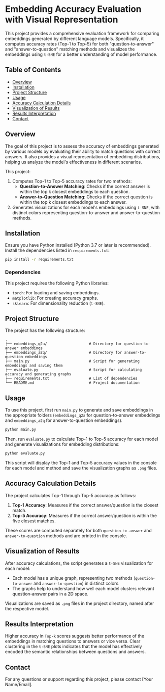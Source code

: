 
# Embedding Accuracy Evaluation with Visual Representation

This project provides a comprehensive evaluation framework for comparing embeddings generated by different language models. Specifically, it computes accuracy rates (Top-1 to Top-5) for both "question-to-answer" and "answer-to-question" matching methods and visualizes the embeddings using `t-SNE` for a better understanding of model performance.

## Table of Contents
- [Overview](#overview)
- [Installation](#installation)
- [Project Structure](#project-structure)
- [Usage](#usage)
- [Accuracy Calculation Details](#accuracy-calculation-details)
- [Visualization of Results](#visualization-of-results)
- [Results Interpretation](#results-interpretation)
- [Contact](#contact)

## Overview

The goal of this project is to assess the accuracy of embeddings generated by various models by evaluating their ability to match questions with correct answers. It also provides a visual representation of embedding distributions, helping us analyze the model's effectiveness in different scenarios.

This project:
1. Computes Top-1 to Top-5 accuracy rates for two methods:
   - **Question-to-Answer Matching**: Checks if the correct answer is within the top k closest embeddings to each question.
   - **Answer-to-Question Matching**: Checks if the correct question is within the top k closest embeddings to each answer.
2. Generates visualizations for each model's embeddings using `t-SNE`, with distinct colors representing question-to-answer and answer-to-question methods.

## Installation

Ensure you have Python installed (Python 3.7 or later is recommended). Install the dependencies listed in `requirements.txt`:

```bash
pip install -r requirements.txt
```

### Dependencies
This project requires the following Python libraries:
- `torch`: For loading and saving embeddings.
- `matplotlib`: For creating accuracy graphs.
- `sklearn`: For dimensionality reduction (`t-SNE`).

## Project Structure

The project has the following structure:

```
.
├── embeddings_q2a/                   # Directory for question-to-answer embeddings
├── embeddings_a2q/                   # Directory for answer-to-question embeddings
├── main.py                           # Script for generating embeddings and saving them
├── evaluate.py                       # Script for calculating accuracy and generating graphs
├── requirements.txt                  # List of dependencies
└── README.md                         # Project documentation
```

## Usage

To use this project, first run `main.py` to generate and save embeddings in the appropriate folders (`embeddings_q2a` for question-to-answer embeddings and `embeddings_a2q` for answer-to-question embeddings).

```bash
python main.py
```

Then, run `evaluate.py` to calculate Top-1 to Top-5 accuracy for each model and generate visualizations for embedding distributions:

```bash
python evaluate.py
```

This script will display the Top-1 and Top-5 accuracy values in the console for each model and method and save the visualization graphs as `.png` files.

## Accuracy Calculation Details

The project calculates Top-1 through Top-5 accuracy as follows:
1. **Top-1 Accuracy**: Measures if the correct answer/question is the closest match.
2. **Top-5 Accuracy**: Measures if the correct answer/question is within the five closest matches.

These scores are computed separately for both `question-to-answer` and `answer-to-question` methods and are printed in the console.

## Visualization of Results

After accuracy calculations, the script generates a `t-SNE` visualization for each model:
- Each model has a unique graph, representing two methods (`question-to-answer` and `answer-to-question`) in distinct colors.
- The graphs help to understand how well each model clusters relevant question-answer pairs in a 2D space.

Visualizations are saved as `.png` files in the project directory, named after the respective model.

## Results Interpretation

Higher accuracy in `Top-k` scores suggests better performance of the embeddings in matching questions to answers or vice versa. Clear clustering in the `t-SNE` plots indicates that the model has effectively encoded the semantic relationships between questions and answers.

## Contact

For any questions or support regarding this project, please contact [Your Name/Email].
